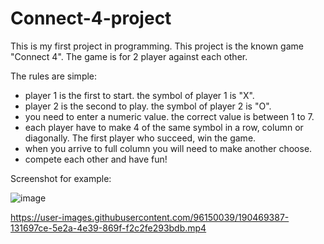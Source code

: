 # Connect-4-project

This is my first project in programming.
This project is the known game "Connect 4".
The game is for 2 player against each other.

The rules are simple:
- player 1 is the first to start. the symbol of player 1 is "X".
- player 2 is the second to play. the symbol of player 2 is "O".
- you need to enter a numeric value. the correct value is between 1 to 7.
- each player have to make 4 of the same symbol in a row, column or diagonally. The first player who succeed, win the game.
- when you arrive to full column you will need to make another choose.
- compete each other and have fun!

Screenshot for example:

![image](https://user-images.githubusercontent.com/96150039/170772046-4865f240-1728-45d1-b95f-f0a602df6e30.png)

https://user-images.githubusercontent.com/96150039/190469387-131697ce-5e2a-4e39-869f-f2c2fe293bdb.mp4
